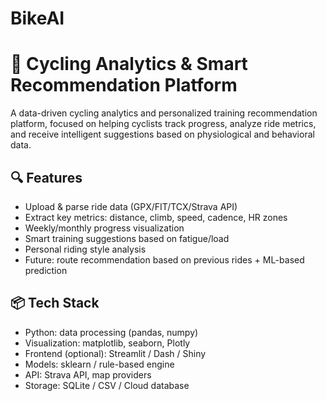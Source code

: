 # BikeAI
# 🚴 Cycling Analytics & Smart Recommendation Platform

A data-driven cycling analytics and personalized training recommendation platform, focused on helping cyclists track progress, analyze ride metrics, and receive intelligent suggestions based on physiological and behavioral data.

## 🔍 Features

- Upload & parse ride data (GPX/FIT/TCX/Strava API)
- Extract key metrics: distance, climb, speed, cadence, HR zones
- Weekly/monthly progress visualization
- Smart training suggestions based on fatigue/load
- Personal riding style analysis
- Future: route recommendation based on previous rides + ML-based prediction

## 📦 Tech Stack

- Python: data processing (pandas, numpy)
- Visualization: matplotlib, seaborn, Plotly
- Frontend (optional): Streamlit / Dash / Shiny
- Models: sklearn / rule-based engine
- API: Strava API, map providers
- Storage: SQLite / CSV / Cloud database
